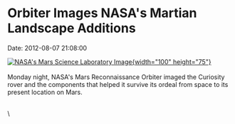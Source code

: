 Orbiter Images NASA\'s Martian Landscape Additions
==================================================

Date: 2012-08-07 21:08:00

[![NASA\'s Mars Science Laboratory
Image](http://www.jpl.nasa.gov/images/msl/20120807/pia16001-th.jpg){width="100"
height="75"}](http://www.jpl.nasa.gov/news/news.cfm?release=2012-234&rn=news.xml&rst=3463)\
\
Monday night, NASA\'s Mars Reconnaissance Orbiter imaged the Curiosity
rover and the components that helped it survive its ordeal from space to
its present location on Mars.

\
\
